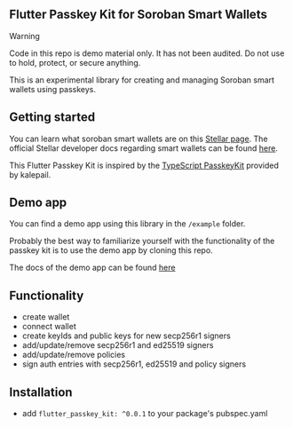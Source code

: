 
## Flutter Passkey Kit for Soroban Smart Wallets

> [!WARNING]  
> Code in this repo is demo material only. It has not been audited. Do not use to hold, protect, or secure anything.

This is an experimental library for creating and managing Soroban smart wallets using passkeys.

## Getting started

You can learn what soroban smart wallets are on this [Stellar page](https://developers.stellar.org/docs/build/apps/smart-wallets).
The official Stellar developer docs regarding smart wallets can be found [here](https://developers.stellar.org/docs/build/apps/smart-wallets).

This Flutter Passkey Kit is inspired by the [TypeScript PasskeyKit](https://github.com/kalepail/passkey-kit) provided by kalepail.

## Demo app

You can find a demo app using this library in the `/example` folder. 

Probably the best way to familiarize yourself with the functionality of the passkey kit is to use the demo app by cloning this repo.

The docs of the demo app can be found [here](https://github.com/Soneso/flutter_passkey_kit/blob/main/example/README.md)

## Functionality

- create wallet
- connect wallet
- create keyIds and public keys for new secp256r1 signers
- add/update/remove secp256r1 and ed25519 signers
- add/update/remove policies
- sign auth entries with secp256r1, ed25519 and policy signers

## Installation

- add `flutter_passkey_kit: ^0.0.1`  to your package's pubspec.yaml